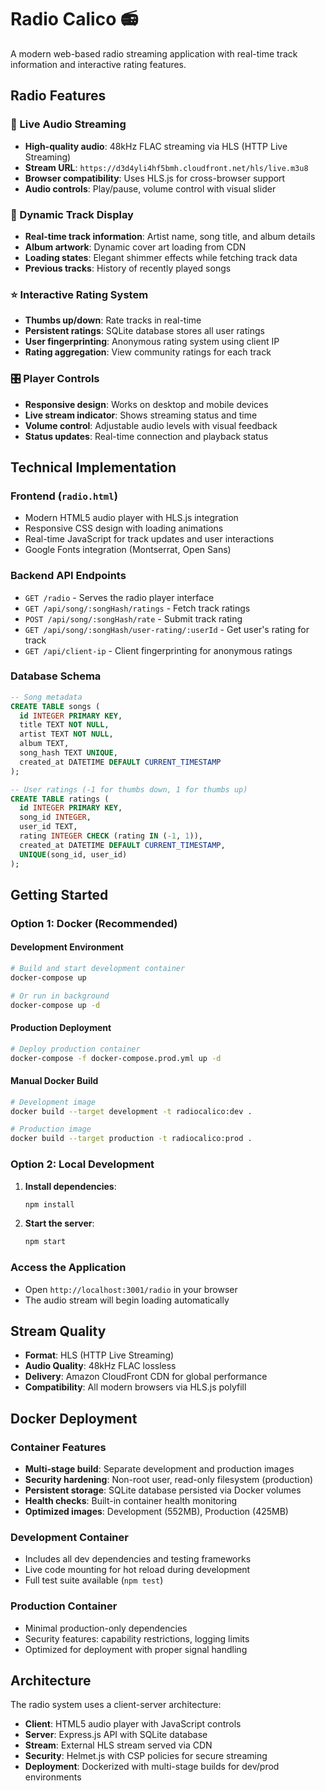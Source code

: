 # Radio Calico 📻

A modern web-based radio streaming application with real-time track information and interactive rating features.

## Radio Features

### 🎵 Live Audio Streaming
- **High-quality audio**: 48kHz FLAC streaming via HLS (HTTP Live Streaming)
- **Stream URL**: `https://d3d4yli4hf5bmh.cloudfront.net/hls/live.m3u8`
- **Browser compatibility**: Uses HLS.js for cross-browser support
- **Audio controls**: Play/pause, volume control with visual slider

### 🎨 Dynamic Track Display
- **Real-time track information**: Artist name, song title, and album details
- **Album artwork**: Dynamic cover art loading from CDN
- **Loading states**: Elegant shimmer effects while fetching track data
- **Previous tracks**: History of recently played songs

### ⭐ Interactive Rating System
- **Thumbs up/down**: Rate tracks in real-time
- **Persistent ratings**: SQLite database stores all user ratings
- **User fingerprinting**: Anonymous rating system using client IP
- **Rating aggregation**: View community ratings for each track

### 🎛️ Player Controls
- **Responsive design**: Works on desktop and mobile devices
- **Live stream indicator**: Shows streaming status and time
- **Volume control**: Adjustable audio levels with visual feedback
- **Status updates**: Real-time connection and playback status

## Technical Implementation

### Frontend (`radio.html`)
- Modern HTML5 audio player with HLS.js integration
- Responsive CSS design with loading animations
- Real-time JavaScript for track updates and user interactions
- Google Fonts integration (Montserrat, Open Sans)

### Backend API Endpoints
- `GET /radio` - Serves the radio player interface
- `GET /api/song/:songHash/ratings` - Fetch track ratings
- `POST /api/song/:songHash/rate` - Submit track rating
- `GET /api/song/:songHash/user-rating/:userId` - Get user's rating for track
- `GET /api/client-ip` - Client fingerprinting for anonymous ratings

### Database Schema
```sql
-- Song metadata
CREATE TABLE songs (
  id INTEGER PRIMARY KEY,
  title TEXT NOT NULL,
  artist TEXT NOT NULL,
  album TEXT,
  song_hash TEXT UNIQUE,
  created_at DATETIME DEFAULT CURRENT_TIMESTAMP
);

-- User ratings (-1 for thumbs down, 1 for thumbs up)
CREATE TABLE ratings (
  id INTEGER PRIMARY KEY,
  song_id INTEGER,
  user_id TEXT,
  rating INTEGER CHECK (rating IN (-1, 1)),
  created_at DATETIME DEFAULT CURRENT_TIMESTAMP,
  UNIQUE(song_id, user_id)
);
```

## Getting Started

### Option 1: Docker (Recommended)

#### Development Environment
```bash
# Build and start development container
docker-compose up

# Or run in background
docker-compose up -d
```

#### Production Deployment
```bash
# Deploy production container
docker-compose -f docker-compose.prod.yml up -d
```

#### Manual Docker Build
```bash
# Development image
docker build --target development -t radiocalico:dev .

# Production image
docker build --target production -t radiocalico:prod .
```

### Option 2: Local Development

1. **Install dependencies**:
   ```bash
   npm install
   ```

2. **Start the server**:
   ```bash
   npm start
   ```

### Access the Application
- Open `http://localhost:3001/radio` in your browser
- The audio stream will begin loading automatically

## Stream Quality

- **Format**: HLS (HTTP Live Streaming)
- **Audio Quality**: 48kHz FLAC lossless
- **Delivery**: Amazon CloudFront CDN for global performance
- **Compatibility**: All modern browsers via HLS.js polyfill

## Docker Deployment

### Container Features
- **Multi-stage build**: Separate development and production images
- **Security hardening**: Non-root user, read-only filesystem (production)
- **Persistent storage**: SQLite database persisted via Docker volumes
- **Health checks**: Built-in container health monitoring
- **Optimized images**: Development (552MB), Production (425MB)

### Development Container
- Includes all dev dependencies and testing frameworks
- Live code mounting for hot reload during development
- Full test suite available (`npm test`)

### Production Container
- Minimal production-only dependencies
- Security features: capability restrictions, logging limits
- Optimized for deployment with proper signal handling

## Architecture

The radio system uses a client-server architecture:
- **Client**: HTML5 audio player with JavaScript controls
- **Server**: Express.js API with SQLite database
- **Stream**: External HLS stream served via CDN
- **Security**: Helmet.js with CSP policies for secure streaming
- **Deployment**: Dockerized with multi-stage builds for dev/prod environments